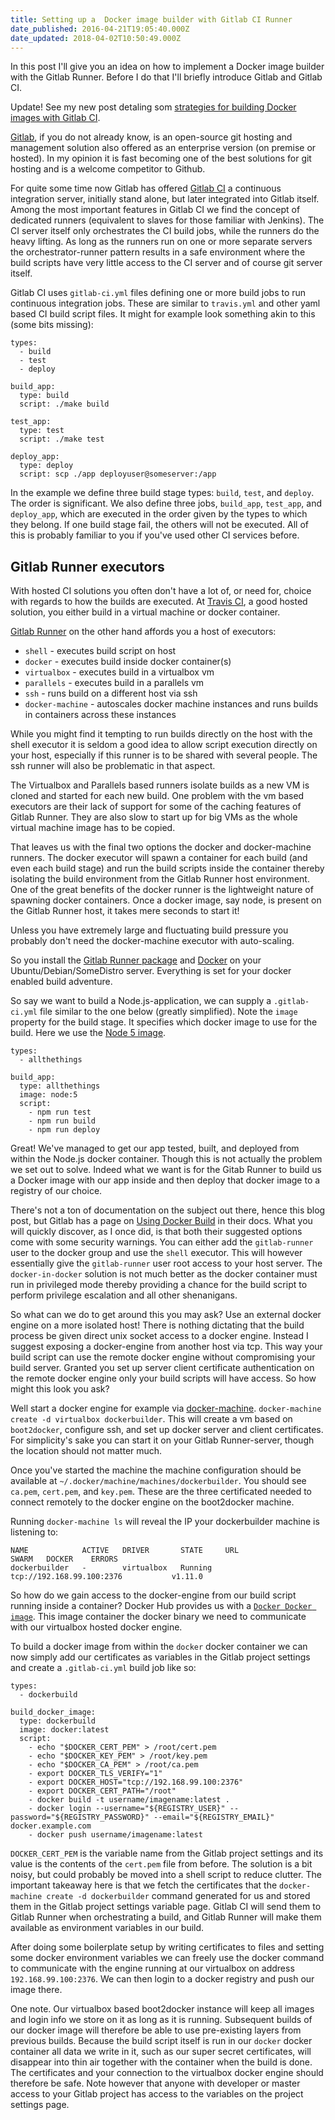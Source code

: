 ```yaml
---
title: Setting up a  Docker image builder with Gitlab CI Runner
date_published: 2016-04-21T19:05:40.000Z
date_updated: 2018-04-02T10:50:49.000Z
---
```


In this post I'll give you an idea on how to implement a Docker image builder with the Gitlab Runner. Before I do that I'll briefly introduce Gitlab and Gitlab CI.

Update! See my new post detaling som [strategies for building Docker images with Gitlab CI](https://snorre.io/building-docker-images-with-gitlab-ci/).

[Gitlab](https://about.gitlab.com/), if you do not already know, is an open-source git hosting and management solution also offered as an enterprise version (on premise or hosted). In my opinion it is fast becoming one of the best solutions for git hosting and is a welcome competitor to Github.

For quite some time now Gitlab has offered [Gitlab CI](https://about.gitlab.com/gitlab-ci/) a continuous integration server, initially stand alone, but later integrated into Gitlab itself. Among the most important features in Gitlab CI we find the concept of dedicated runners (equivalent to slaves for those familiar with Jenkins). The CI server itself only orchestrates the CI build jobs, while the runners do the heavy lifting. As long as the runners run on one or more separate servers the orchestrator-runner pattern results in a safe environment where the build scripts have very little access to the CI server and of course git server itself.

Gitlab CI uses `gitlab-ci.yml` files defining one or more build jobs to run continuous integration jobs. These are similar to `travis.yml` and other yaml based CI build script files. It might for example look something akin to this (some bits missing):

    types:
      - build
      - test
      - deploy
    
    build_app:
      type: build
      script: ./make build
    
    test_app:
      type: test
      script: ./make test
    
    deploy_app:
      type: deploy
      script: scp ./app deployuser@someserver:/app
    

In the example we define three build stage types: `build`, `test`, and `deploy`. The order is significant. We also define three jobs, `build_app`, `test_app`, and `deploy_app`, which are executed in the order given by the types to which they belong. If one build stage fail, the others will not be executed. All of this is probably familiar to you if you've used other CI services before.

## Gitlab Runner executors

With hosted CI solutions you often don't have a lot of, or need for, choice with regards to how the builds are executed. At [Travis CI](https://travis-ci.org/), a good hosted solution, you either build in a virtual machine or docker container.

[Gitlab Runner](https://gitlab.com/gitlab-org/gitlab-ci-multi-runner) on the other hand affords you a host of executors:

- `shell` - executes build script on host
- `docker` - executes build inside docker container(s)
- `virtualbox` - executes build in a virtualbox vm
- `parallels` - executes build in a parallels vm
- `ssh` - runs build on a different host via ssh
- `docker-machine` - autoscales docker machine instances and runs builds in containers across these instances

While you might find it tempting to run builds directly on the host with the shell executor it is seldom a good idea to allow script execution directly on your host, especially if this runner is to be shared with several people. The ssh runner will also be problematic in that aspect.

The Virtualbox and Parallels based runners isolate builds as a new VM is cloned and started for each new build. One problem with the vm based executors are their lack of support for some of the caching features of Gitlab Runner. They are also slow to start up for big VMs as the whole virtual machine image has to be copied.

That leaves us with the final two options the docker and docker-machine runners. The docker executor will spawn a container for each build (and even each build stage) and run the build scripts inside the container thereby isolating the build environment from the Gitlab Runner host environment. One of the great benefits of the docker runner is the lightweight nature of spawning docker containers. Once a docker image, say node, is present on the Gitlab Runner host, it takes mere seconds to start it!

Unless you have extremely large and fluctuating build pressure you probably don't need the docker-machine executor with auto-scaling.

So you install the [Gitlab Runner package](https://github.com/ayufan/gitlab-ci-multi-runner/blob/master/docs/install/linux-repository.md) and [Docker](https://docs.docker.com/engine/installation/) on your Ubuntu/Debian/SomeDistro server. Everything is set for your docker enabled build adventure.

So say we want to build a Node.js-application, we can supply a `.gitlab-ci.yml` file similar to the one below (greatly simplified). Note the `image` property for the build stage. It specifies which docker image to use for the build. Here we use the [Node 5 image](https://hub.docker.com/_/node/).

    types:
      - allthethings
    
    build_app:
      type: allthethings
      image: node:5
      script:
        - npm run test
        - npm run build
        - npm run deploy
    

Great! We've managed to get our app tested, built, and deployed from within the Node.js docker container. Though this is not actually the problem we set out to solve. Indeed what we want is for the Gitab Runner to build us a Docker image with our app inside and then deploy that docker image to a registry of our choice.

There's not a ton of documentation on the subject out there, hence this blog post, but Gitlab has a page on [Using Docker Build](http://doc.gitlab.com/ee/ci/docker/using_docker_build.html) in their docs. What you will quickly discover, as I once did, is that both their suggested options come with some security warnings. You can either add the `gitlab-runner` user to the docker group and use the `shell` executor. This will however essentially give the `gitlab-runner` user root access to your host server. The `docker-in-docker` solution is not much better as the docker container must run in privileged mode thereby providing a chance for the build script to perform privilege escalation and all other shenanigans.

So what can we do to get around this you may ask? Use an external docker engine on a more isolated host! There is nothing dictating that the build process be given direct unix socket access to a docker engine. Instead I suggest exposing a docker-engine from another host via tcp. This way your build script can use the remote docker engine without compromising your build server. Granted you set up server client certificate authentication on the remote docker engine only your build scripts will have access. So how might this look you ask?

Well start a docker engine for example via [docker-machine](https://docs.docker.com/machine/). `docker-machine create -d virtualbox dockerbuilder`. This will create a vm based on `boot2docker`, configure ssh, and set up docker server and client certificates. For simplicity's sake you can start it on your Gitlab Runner-server, though the location should not matter much.

Once you've started the machine the machine configuration should be available at `~/.docker/machine/machines/dockerbuilder`. You should see `ca.pem`, `cert.pem`, and `key.pem`. These are the three certificated needed to connect remotely to the docker engine on the boot2docker machine.

Running `docker-machine ls` will reveal the IP your dockerbuilder machine is listening to:

    NAME            ACTIVE   DRIVER       STATE     URL                         SWARM   DOCKER    ERRORS
    dockerbuilder   -        virtualbox   Running   tcp://192.168.99.100:2376           v1.11.0
    

So how do we gain access to the docker-engine from our build script running inside a container? Docker Hub provides us with a [`Docker Docker image`](https://hub.docker.com/_/docker/). This image container the docker binary we need to communicate with our virtualbox hosted docker engine.

To build a docker image from within the `docker` docker container we can now simply add our certificates as variables in the Gitlab project settings and create a `.gitlab-ci.yml` build job like so:

    types:
      - dockerbuild
    
    build_docker_image:
      type: dockerbuild
      image: docker:latest
      script:
        - echo "$DOCKER_CERT_PEM" > /root/cert.pem
        - echo "$DOCKER_KEY_PEM" > /root/key.pem
        - echo "$DOCKER_CA_PEM" > /root/ca.pem
        - export DOCKER_TLS_VERIFY="1"
        - export DOCKER_HOST="tcp://192.168.99.100:2376"
        - export DOCKER_CERT_PATH="/root"
        - docker build -t username/imagename:latest .
        - docker login --username="${REGISTRY_USER}" --password="${REGISTRY_PASSWORD}" --email="${REGISTRY_EMAIL}" docker.example.com
        - docker push username/imagename:latest
    

`DOCKER_CERT_PEM` is the variable name from the Gitlab project settings and its value is the contents of the `cert.pem` file from before. The solution is a bit noisy, but could probably be moved into a shell script to reduce clutter. The important takeaway here is that we fetch the certificates that the `docker-machine create -d dockerbuilder` command generated for us and stored them in the Gitlab project settings variable page. Gitlab CI will send them to Gitlab Runner when orchestrating a build, and Gitlab Runner will make them available as environment variables in our build.

After doing some boilerplate setup by writing certificates to files and setting some docker environment variables we can freely use the docker command to communicate with the engine running at our virtualbox on address `192.168.99.100:2376`. We can then login to a docker registry and push our image there.

One note. Our virtualbox based boot2docker instance will keep all images and login info we store on it as long as it is running. Subsequent builds of our docker image will therefore be able to use pre-existing layers from previous builds. Because the build script itself is run in our `docker` docker container all data we write in it, such as our super secret certificates, will disappear into thin air together with the container when the build is done. The certificates and your connection to the virtualbox docker engine should therefore be safe. Note however that anyone with developer or master access to your Gitlab project has access to the variables on the project settings page.
